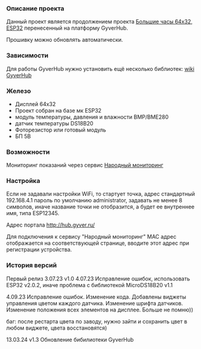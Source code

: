 ### Описание проекта

Данный проект является продолжением проекта [Большие часы 64х32, ESP32](https://community.alexgyver.ru/threads/matrixclock-bolshie-chasy-64x32-esp32.6716/) перенесенный на платформу GyverHub.

Прошивку можно обновлять автоматически.

### Зависимости
Для работы GyverHub нужно установить ещё несколько библиотек:
[wiki GyverHub](https://github.com/GyverLibs/GyverHub/wiki/2.-%D0%9D%D0%B0%D1%87%D0%B0%D0%BB%D0%BE-%D1%80%D0%B0%D0%B1%D0%BE%D1%82%D1%8B)

### Железо

* Дисплей 64х32
* Проект собран на базе мк ESP32
* модуль температуры, давления и влажности BMP/BME280
* датчик температуры DS18B20
* Фоторезистор или готовый модуль
* БП 5В

### Возможности

Мониторинг показаний через сервис [Народный мониторинг](https://narodmon.ru/?invite=asm)

### Настройка

Если не задавали настройки WiFi, то стартует точка, адрес стандартный 192.168.4.1 пароль по умолчанию administrator, задавать не менее 8 символов, иначе название точки не отобразится, а будет ее внутреннее имя, типа ESP12345.

Адрес портала http://hub.gyver.ru/

Для подключения к сервису "Народный мониторинг" MAC адрес отображается на соответствующей странице, вводите этот адрес при регистрации устройства.

### История версий

Первый релиз 3.07.23 v1.0
4.07.23 Исправление ошибок, использовать ESP32 v2.0.2, иначе проблема с библиотекой MicroDS18B20 v1.1

4.09.23 Исправление ошибок. Изменение кода. Добавлены виджеты управления цветом каждого датчика. Изменение шрифта датчиков. Изменение положения всех элементов на дисплее. Больше не помню))

баг: после рестарта цвета по заводу, нужно зайти и сохранить цвет в любом виджете, цвета восстановятся)

13.03.24 v1.3 Обновление бибилиотеки GyverHub
